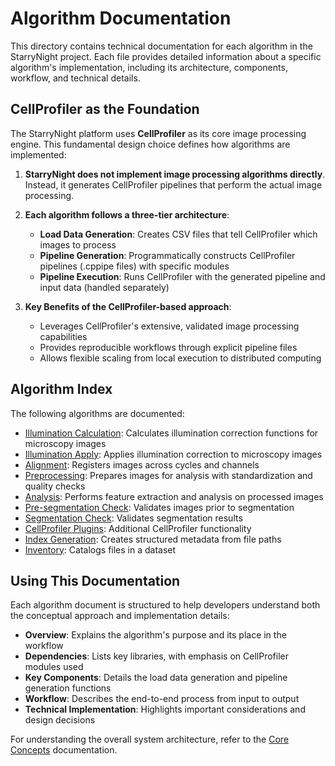 # Algorithm Documentation

This directory contains technical documentation for each algorithm in the StarryNight project. Each file provides detailed information about a specific algorithm's implementation, including its architecture, components, workflow, and technical details.

## CellProfiler as the Foundation

The StarryNight platform uses **CellProfiler** as its core image processing engine. This fundamental design choice defines how algorithms are implemented:

1. **StarryNight does not implement image processing algorithms directly**. Instead, it generates CellProfiler pipelines that perform the actual image processing.

2. **Each algorithm follows a three-tier architecture**:
   - **Load Data Generation**: Creates CSV files that tell CellProfiler which images to process
   - **Pipeline Generation**: Programmatically constructs CellProfiler pipelines (.cppipe files) with specific modules
   - **Pipeline Execution**: Runs CellProfiler with the generated pipeline and input data (handled separately)

3. **Key Benefits of the CellProfiler-based approach**:
   - Leverages CellProfiler's extensive, validated image processing capabilities
   - Provides reproducible workflows through explicit pipeline files
   - Allows flexible scaling from local execution to distributed computing

## Algorithm Index

The following algorithms are documented:

- [Illumination Calculation](illum_calc.md): Calculates illumination correction functions for microscopy images
- [Illumination Apply](illum_apply.md): Applies illumination correction to microscopy images
- [Alignment](align.md): Registers images across cycles and channels
- [Preprocessing](preprocess.md): Prepares images for analysis with standardization and quality checks
- [Analysis](analysis.md): Performs feature extraction and analysis on processed images
- [Pre-segmentation Check](presegcheck.md): Validates images prior to segmentation
- [Segmentation Check](segcheck.md): Validates segmentation results
- [CellProfiler Plugins](cp_plugins.md): Additional CellProfiler functionality
- [Index Generation](index.md): Creates structured metadata from file paths
- [Inventory](inventory.md): Catalogs files in a dataset

## Using This Documentation

Each algorithm document is structured to help developers understand both the conceptual approach and implementation details:

- **Overview**: Explains the algorithm's purpose and its place in the workflow
- **Dependencies**: Lists key libraries, with emphasis on CellProfiler modules used
- **Key Components**: Details the load data generation and pipeline generation functions
- **Workflow**: Describes the end-to-end process from input to output
- **Technical Implementation**: Highlights important considerations and design decisions

For understanding the overall system architecture, refer to the [Core Concepts](../core-concepts.md) documentation.
